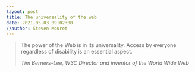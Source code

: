 ```yaml
---
layout: post
title: The universality of the web
date: 2021-05-03 09:02:00
//author: Steven Mouret
---
```


> The power of the Web is in its universality. Access by everyone regardless of disability is an essential aspect.
>
> <cite>Tim Berners-Lee, W3C Director and inventor of the World Wide Web</cite>


